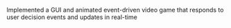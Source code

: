 
Implemented a GUI and animated event-driven video game that responds to user decision events and updates in real-time
